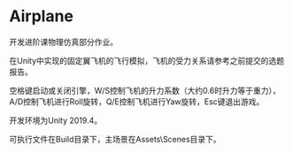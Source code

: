 # Airplane

开发进阶课物理仿真部分作业。

在Unity中实现的固定翼飞机的飞行模拟，飞机的受力关系请参考之前提交的选题报告。

空格键启动或关闭引擎，W/S控制飞机的升力系数（大约0.6时升力等于重力），A/D控制飞机进行Roll旋转，Q/E控制飞机进行Yaw旋转，Esc键退出游戏。

开发环境为Unity 2019.4。

可执行文件在Build目录下，主场景在Assets\Scenes目录下。